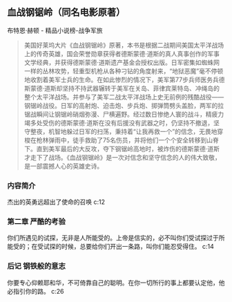 ## 血战钢锯岭（同名电影原著）

布特恩·赫顿  -  精品小说榜-战争军旅

> 美国好莱坞大片《血战钢锯岭》原著，本书是根据二战期间美国太平洋战场上的传奇英雄，国会荣誉勋章获得者德斯蒙德·道斯的真人真事创作的军事文学经典，并获得德斯蒙德·道斯遗产基金会授权出版。日军密集如蜘蛛网一样的丛林攻势，轻重型机枪从各种刁钻的角度射来，“地狱恶魔”毫不停顿地收割着美军士兵的生命。在如此惨烈的情况下，美军第77步兵师医务兵德斯蒙德·道斯却坚持不持武器辗转于美军在关岛、菲律宾莱特岛、冲绳岛的整个太平洋战场。并参与了美军二战太平洋战场上史无前例的残酷战役——钢锯岭战役。日军的高射炮、迫击炮、步兵炮、掷弹筒劈头盖脸，两军的拉锯战瞬间让钢锯岭硝烟弥漫、尸横遍野。经过数日惨绝人寰的战斗，精疲力竭多处受伤的德斯蒙德·道斯在没有后援没有武器之时，仍坚持不撤退，坚守整夜，机智地躲过日军的扫荡，秉持着“让我再救一个”的信念，无畏地穿梭在枪林弹雨中，徒手救助了75名伤员，并将他们一个个安全转移到山脊下。直到美军最后的大反攻，夺下钢锯岭高地时，被炸伤的德斯蒙德·道斯才走下了战场。《血战钢锯岭》是一次对信念和坚守信念的人的伟大致敬，是一部震撼人心的英雄史诗。

### 内容简介

杰出的英勇远超出了使命的召唤 c:12

### 第二章 严酷的考验

你们所遇见的试探，无非是人所能受的。上帝是信实的，必不叫你们受试探过于所能受的；在受试探的时候，总要给你们开出一条路，叫你们能忍受得住。 c:14

### 后记 钢铁般的意志

你要专心仰赖耶和华，不可倚靠自己的聪明。在你一切所行的事上都要认定他，他必指引你的路。 c:26
